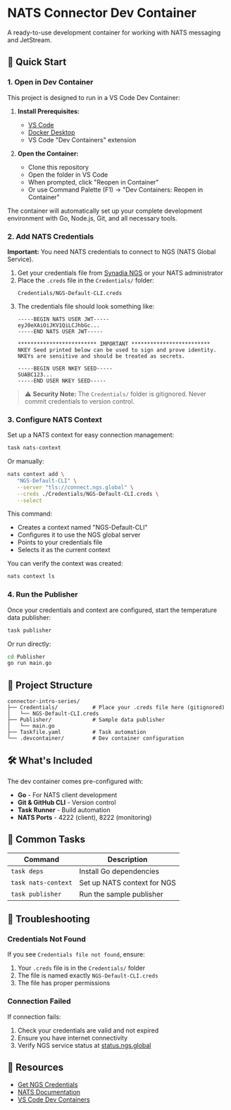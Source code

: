 # NATS Connector Dev Container

A ready-to-use development container for working with NATS messaging and JetStream.

## 🚀 Quick Start

### 1. Open in Dev Container

This project is designed to run in a VS Code Dev Container:

1. **Install Prerequisites:**
   - [VS Code](https://code.visualstudio.com/)
   - [Docker Desktop](https://www.docker.com/products/docker-desktop)
   - VS Code "Dev Containers" extension

2. **Open the Container:**
   - Clone this repository
   - Open the folder in VS Code
   - When prompted, click "Reopen in Container"
   - Or use Command Palette (F1) → "Dev Containers: Reopen in Container"

The container will automatically set up your complete development environment with Go, Node.js, Git, and all necessary tools.

### 2. Add NATS Credentials

**Important:** You need NATS credentials to connect to NGS (NATS Global Service).

1. Get your credentials file from [Synadia NGS](https://app.ngs.global/) or your NATS administrator
2. Place the `.creds` file in the `Credentials/` folder:
   ```
   Credentials/NGS-Default-CLI.creds
   ```
3. The credentials file should look something like:
   ```
   -----BEGIN NATS USER JWT-----
   eyJ0eXAiOiJKV1QiLCJhbGc...
   -----END NATS USER JWT-----

   ************************* IMPORTANT *************************
   NKEY Seed printed below can be used to sign and prove identity.
   NKEYs are sensitive and should be treated as secrets.

   -----BEGIN USER NKEY SEED-----
   SUABC123...
   -----END USER NKEY SEED-----
   ```

> ⚠️ **Security Note:** The `Credentials/` folder is gitignored. Never commit credentials to version control.

### 3. Configure NATS Context

Set up a NATS context for easy connection management:

```bash
task nats-context
```

Or manually:
```bash
nats context add \
   "NGS-Default-CLI" \
   --server "tls://connect.ngs.global" \
   --creds ./Credentials/NGS-Default-CLI.creds \
   --select
```

This command:
- Creates a context named "NGS-Default-CLI"
- Configures it to use the NGS global server
- Points to your credentials file
- Selects it as the current context

You can verify the context was created:
```bash
nats context ls
```

### 4. Run the Publisher

Once your credentials and context are configured, start the temperature data publisher:

```bash
task publisher
```

Or run directly:
```bash
cd Publisher
go run main.go
```

## 📁 Project Structure

```
connector-intro-series/
├── Credentials/           # Place your .creds file here (gitignored)
│   └── NGS-Default-CLI.creds
├── Publisher/             # Sample data publisher
│   └── main.go
├── Taskfile.yaml          # Task automation
└── .devcontainer/         # Dev container configuration
```

## 🛠️ What's Included

The dev container comes pre-configured with:
- **Go** - For NATS client development
- **Git & GitHub CLI** - Version control
- **Task Runner** - Build automation
- **NATS Ports** - 4222 (client), 8222 (monitoring)

## 📝 Common Tasks

| Command | Description |
|---------|-------------|
| `task deps` | Install Go dependencies |
| `task nats-context` | Set up NATS context for NGS |
| `task publisher` | Run the sample publisher |

## 🔧 Troubleshooting

### Credentials Not Found
If you see `Credentials file not found`, ensure:
1. Your `.creds` file is in the `Credentials/` folder
2. The file is named exactly `NGS-Default-CLI.creds`
3. The file has proper permissions

### Connection Failed
If connection fails:
1. Check your credentials are valid and not expired
2. Ensure you have internet connectivity
3. Verify NGS service status at [status.ngs.global](https://status.ngs.global)

## 🔗 Resources

- [Get NGS Credentials](https://app.ngs.global/)
- [NATS Documentation](https://docs.nats.io/)
- [VS Code Dev Containers](https://code.visualstudio.com/docs/devcontainers/containers)